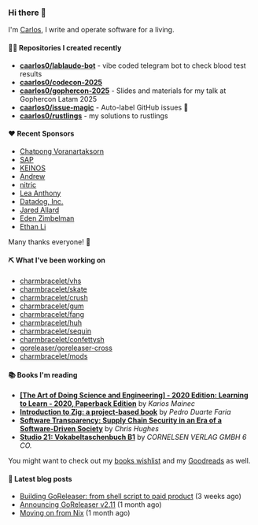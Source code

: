 ### Hi there 👋

I'm [Carlos](https://caarlos0.dev), I write and operate software for a living.

#### 👨‍💻 Repositories I created recently
- **[caarlos0/lablaudo-bot](https://github.com/caarlos0/lablaudo-bot)** - vibe coded telegram bot to check blood test results
- **[caarlos0/codecon-2025](https://github.com/caarlos0/codecon-2025)**
- **[caarlos0/gophercon-2025](https://github.com/caarlos0/gophercon-2025)** - Slides and materials for my talk at Gophercon Latam 2025
- **[caarlos0/issue-magic](https://github.com/caarlos0/issue-magic)** - Auto-label GitHub issues 🦀
- **[caarlos0/rustlings](https://github.com/caarlos0/rustlings)** - my solutions to rustlings


#### ❤️ Recent Sponsors
- [Chatpong Voranartaksorn](https://github.com/psychvc)
- [SAP](https://github.com/SAP)
- [KEINOS](https://github.com/KEINOS)
- [Andrew](https://github.com/wobondar)
- [nitric](https://github.com/nitrictech)
- [Lea Anthony](https://github.com/leaanthony)
- [Datadog, Inc.](https://github.com/DataDog)
- [Jared Allard](https://github.com/jaredallard)
- [Eden Zimbelman](https://github.com/zimeg)
- [Ethan Li](https://github.com/ethanjli)

Many thanks everyone! 🙏

#### ⛏️ What I've been working on

- [charmbracelet/vhs](https://github.com/charmbracelet/vhs)
- [charmbracelet/skate](https://github.com/charmbracelet/skate)
- [charmbracelet/crush](https://github.com/charmbracelet/crush)
- [charmbracelet/gum](https://github.com/charmbracelet/gum)
- [charmbracelet/fang](https://github.com/charmbracelet/fang)
- [charmbracelet/huh](https://github.com/charmbracelet/huh)
- [charmbracelet/sequin](https://github.com/charmbracelet/sequin)
- [charmbracelet/confettysh](https://github.com/charmbracelet/confettysh)
- [goreleaser/goreleaser-cross](https://github.com/goreleaser/goreleaser-cross)
- [charmbracelet/mods](https://github.com/charmbracelet/mods)

#### 📚 Books I'm reading
- **[[The Art of Doing Science and Engineering] - 2020 Edition: Learning to Learn - 2020, Paperback Edition](https://www.goodreads.com/book/show/155968362-the-art-of-doing-science-and-engineering---2020-edition)** by _Karios Mainec_
- **[Introduction to Zig: a project-based book](https://www.goodreads.com/book/show/220362789-introduction-to-zig)** by _Pedro Duarte Faria_
- **[Software Transparency: Supply Chain Security in an Era of a Software-Driven Society](https://www.goodreads.com/book/show/78919033-software-transparency)** by _Chris Hughes_
- **[Studio 21: Vokabeltaschenbuch B1](https://www.goodreads.com/book/show/51094341-studio-21)** by _CORNELSEN VERLAG GMBH 6 CO._

You might want to check out my
[books wishlist](https://www.amazon.com.br/hz/wishlist/ls/EB8P7VS717SV)
and my [Goodreads](https://www.goodreads.com/user/show/51005066-carlos-becker)
as well.

#### 📄 Latest blog posts
- [Building GoReleaser: from shell script to paid product](https://carlosbecker.com/posts/building-goreleaser/) (3 weeks ago)
- [Announcing GoReleaser v2.11](https://carlosbecker.com/posts/goreleaser-v2.11/) (1 month ago)
- [Moving on from Nix](https://carlosbecker.com/posts/bye-nix/) (1 month ago)
